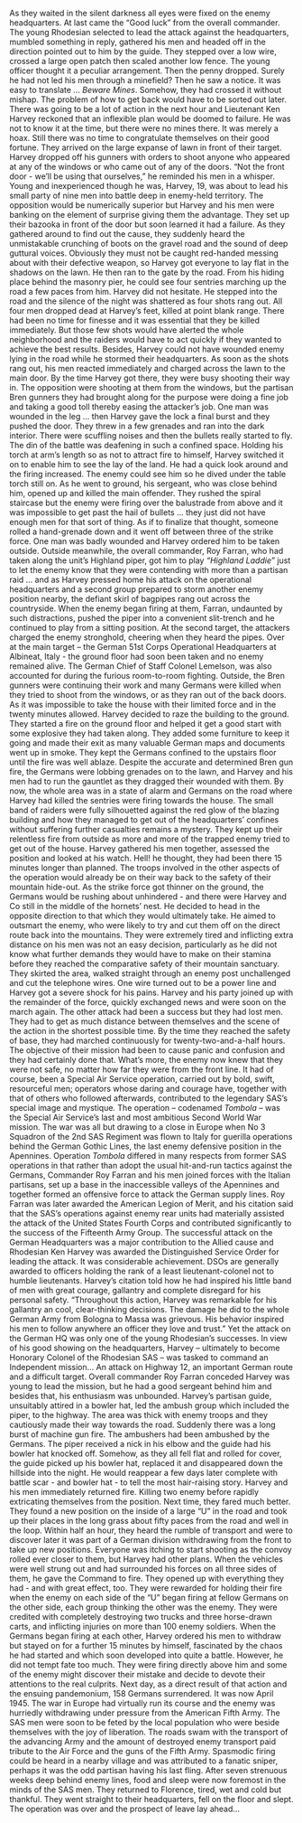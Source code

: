 As they waited in the silent darkness all eyes were fixed on the enemy headquarters. At last came the “Good luck” from the overall commander. The young Rhodesian selected to lead the attack against the headquarters, mumbled something in reply, gathered his men and headed off in the direction pointed out to him by the guide.
They stepped over a low wire, crossed a large open patch then scaled another low fence. The young officer thought it a peculiar arrangement. Then the penny dropped. Surely he had not led his men through a minefield? Then he saw a notice. It was easy to translate … _Beware Mines_.
Somehow, they had crossed it without mishap. The problem of how to get back would have to be sorted out later. There was going to be a lot of action in the next hour and Lieutenant Ken Harvey reckoned that an inflexible plan would be doomed to failure. He was not to know it at the time, but there were no mines there. It was merely a hoax.
Still there was no time to congratulate themselves on their good fortune. They arrived on the large expanse of lawn in front of their target. Harvey dropped off his gunners with orders to shoot anyone who appeared at any of the windows or who came out of any of the doors.
“Not the front door - we’ll be using that ourselves,” he reminded his men in a whisper.
Young and inexperienced though he was, Harvey, 19, was about to lead his small party of nine men into battle deep in enemy-held territory. The opposition would be numerically superior but Harvey and his men were banking on the element of surprise giving them the advantage.
They set up their bazooka in front of the door but soon learned it had a failure. As they gathered around to find out the cause, they suddenly heard the unmistakable crunching of boots on the gravel road and the sound of deep guttural voices.
Obviously they must not be caught red-handed messing about with their defective weapon, so Harvey got everyone to lay flat in the shadows on the lawn. He then ran to the gate by the road.
From his hiding place behind the masonry pier, he could see four sentries marching up the road a few paces from him.
Harvey did not hesitate.
He stepped into the road and the silence of the night was shattered as four shots rang out. All four men dropped dead at Harvey’s feet, killed at point blank range.
There had been no time for finesse and it was essential that they be killed immediately. But those few shots would have alerted the whole neighborhood and the raiders would have to act quickly if they wanted to achieve the best results. Besides, Harvey could not have wounded enemy lying in the road while he stormed their headquarters.
As soon as the shots rang out, his men reacted immediately and charged across the lawn to the main door. By the time Harvey got there, they were busy shooting their way in.
The opposition were shooting at them from the windows, but the partisan Bren gunners they had brought along for the purpose were doing a fine job and taking a good toll thereby easing the attacker’s job.
One man was wounded in the leg ... then Harvey gave the lock a final burst and they pushed the door. They threw in a few grenades and ran into the dark interior.
There were scuffling noises and then the bullets really started to fly. The din of the battle was deafening in such a confined space.
Holding his torch at arm’s length so as not to attract fire to himself, Harvey switched it on to enable him to see the lay of the land. He had a quick look around and the firing increased. The enemy could see him so he dived under the table torch still on. As he went to ground, his sergeant, who was close behind him, opened up and killed the main offender.
They rushed the spiral staircase but the enemy were firing over the balustrade from above and it was impossible to get past the hail of bullets ... they just did not have enough men for that sort of thing. As if to finalize that thought, someone rolled a hand-grenade down and it went off between three of the strike force. One man was badly wounded and Harvey ordered him to be taken outside.
Outside meanwhile, the overall commander, Roy Farran, who had taken along the unit’s Highland piper, got him to play _“Highland Laddie”_ just to let the enemy know that they were contending with more than a partisan raid ... and as Harvey pressed home his attack on the operational headquarters and a second group prepared to storm another enemy position nearby, the defiant skirl of bagpipes rang out across the countryside.
When the enemy began firing at them, Farran, undaunted by such distractions, pushed the piper into a convenient slit-trench and he continued to play from a sitting position. At the second target, the attackers charged the enemy stronghold, cheering when they heard the pipes.
Over at the main target – the German 51st Corps Operational Headquarters at Albineat, Italy - the ground floor had soon been taken and no enemy remained alive. The German Chief of Staff Colonel Lemelson, was also accounted for during the furious room-to-room fighting.
Outside, the Bren gunners were continuing their work and many Germans were killed when they tried to shoot from the windows, or as they ran out of the back doors.
As it was impossible to take the house with their limited force and in the twenty minutes allowed. Harvey decided to raze the building to the ground.
They started a fire on the ground floor and helped it get a good start with some explosive they had taken along. They added some furniture to keep it going and made their exit as many valuable German maps and documents went up in smoke. They kept the Germans confined to the upstairs floor until the fire was well ablaze. Despite the accurate and determined Bren gun fire, the Germans were lobbing grenades on to the lawn, and Harvey and his men had to run the gauntlet as they dragged their wounded with them.
By now, the whole area was in a state of alarm and Germans on the road where Harvey had killed the sentries were firing towards the house.
The small band of raiders were fully silhouetted against the red glow of the blazing building and how they managed to get out of the headquarters’ confines without suffering further casualties remains a mystery.
They kept up their relentless fire from outside as more and more of the trapped enemy tried to get out of the house.
Harvey gathered his men together, assessed the position and looked at his watch. Hell! he thought, they had been there 15 minutes longer than planned. The troops involved in the other aspects of the operation would already be on their way back to the safety of their mountain hide-out.
As the strike force got thinner on the ground, the Germans would be rushing about unhindered - and there were Harvey and Co still in the middle of the hornets’ nest.
He decided to head in the opposite direction to that which they would ultimately take. He aimed to outsmart the enemy, who were likely to try and cut them off on the direct route back into the mountains.
They were extremely tired and inflicting extra distance on his men was not an easy decision, particularly as he did not know what further demands they would have to make on their stamina before they reached the comparative safety of their mountain sanctuary.
They skirted the area, walked straight through an enemy post unchallenged and cut the telephone wires. One wire turned out to be a power line and Harvey got a severe shock for his pains.
Harvey and his party joined up with the remainder of the force, quickly exchanged news and were soon on the march again. The other attack had been a success but they had lost men.
They had to get as much distance between themselves and the scene of the action in the shortest possible time. By the time they reached the safety of base, they had marched continuously for twenty-two-and-a-half hours.
The objective of their mission had been to cause panic and confusion and they had certainly done that. What’s more, the enemy now knew that they were not safe, no matter how far they were from the front line.
It had of course, been a Special Air Service operation, carried out by bold, swift, resourceful men; operators whose daring and courage have, together with that of others who followed afterwards, contributed to the legendary SAS’s special image and mystique.
The operation – codenamed _Tombola_ – was the Special Air Service’s last and most ambitious Second World War mission. The war was all but drawing to a close in Europe when No 3 Squadron of the 2nd SAS Regiment was flown to Italy for guerilla operations behind the German Gothic Lines, the last enemy defensive position in the Apennines.
Operation _Tombola_ differed in many respects from former SAS operations in that rather than adopt the usual hit-and-run tactics against the Germans, Commander Roy Farran and his men joined forces with the Italian partisans, set up a base in the inaccessible valleys of the Apennines and together formed an offensive force to attack the German supply lines.
Roy Farran was later awarded the American Legion of Merit, and his citation said that the SAS’s operations against enemy rear units had materially assisted the attack of the United States Fourth Corps and contributed significantly to the success of the Fifteenth Army Group.
The successful attack on the German Headquarters was a major contribution to the Allied cause and Rhodesian Ken Harvey was awarded the Distinguished Service Order for leading the attack. It was considerable achievement. DSOs are generally awarded to officers holding the rank of a least lieutenant-colonel not to humble lieutenants.
Harvey’s citation told how he had inspired his little band of men with great courage, gallantry and complete disregard for his personal safety.
“Throughout this action, Harvey was remarkable for his gallantry an cool, clear-thinking decisions. The damage he did to the whole German Army from Bologna to Massa was grievous. His behavior inspired his men to follow anywhere an officer they love and trust.”
Yet the attack on the German HQ was only one of the young Rhodesian’s successes. In view of his good showing on the headquarters, Harvey – ultimately to become Honorary Colonel of the Rhodesian SAS – was tasked to command an Independent mission... An attack on Highway 12, an important German route and a difficult target.
Overall commander Roy Farran conceded Harvey was young to lead the mission, but he had a good sergeant behind him and besides that, his enthusiasm was unbounded.
Harvey’s partisan guide, unsuitably attired in a bowler hat, led the ambush group which included the piper, to the highway. The area was thick with enemy troops and they cautiously made their way towards the road.
Suddenly there was a long burst of machine gun fire. The ambushers had been ambushed by the Germans. The piper received a nick in his elbow and the guide had his bowler hat knocked off.
Somehow, as they all fell flat and rolled for cover, the guide picked up his bowler hat, replaced it and disappeared down the hillside into the night. He would reappear a few days later complete with battle scar - and bowler hat - to tell the most hair-raising story.
Harvey and his men immediately returned fire. Killing two enemy before rapidly extricating themselves from the position.
Next time, they fared much better.
They found a new position on the inside of a large “U” in the road and took up their places in the long grass about fifty paces from the road and well in the loop.
Within half an hour, they heard the rumble of transport and were to discover later it was part of a German division withdrawing from the front to take up new positions.
Everyone was itching to start shooting as the convoy rolled ever closer to them, but Harvey had other plans. When the vehicles were well strung out and had surrounded his forces on all three sides of them, he gave the Command to fire.
They opened up with everything they had - and with great effect, too. They were rewarded for holding their fire when the enemy on each side of the “U” began firing at fellow Germans on the other side, each group thinking the other was the enemy.
They were credited with completely destroying two trucks and three horse-drawn carts, and inflicting injuries on more than 100 enemy soldiers.
When the Germans began firing at each other, Harvey ordered his men to withdraw but stayed on for a further 15 minutes by himself, fascinated by the chaos he had started and which soon developed into quite a battle.
However, he did not tempt fate too much. They were firing directly above him and some of the enemy might discover their mistake and decide to devote their attentions to the real culprits.
Next day, as a direct result of that action and the ensuing pandemonium, 158 Germans surrendered.
It was now April 1945. The war in Europe had virtually run its course and the enemy was hurriedly withdrawing under pressure from the American Fifth Army. The SAS men were soon to be feted by the local population who were beside themselves with the joy of liberation. The roads swam with the transport of the advancing Army and the amount of destroyed enemy transport paid tribute to the Air Force and the guns of the Fifth Army.
Spasmodic firing could be heard in a nearby village and was attributed to a fanatic sniper, perhaps it was the odd partisan having his last fling.
After seven strenuous weeks deep behind enemy lines, food and sleep were now foremost in the minds of the SAS men. They returned to Florence, tired, wet and cold but thankful. They went straight to their headquarters, fell on the floor and slept. The operation was over and the prospect of leave lay ahead…
